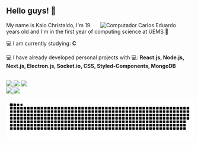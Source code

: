 

## Hello guys! 👋
 
 <img src="https://raw.githubusercontent.com/MicaelliMedeiros/micaellimedeiros/master/image/computer-illustration.png" min-width="250px" max-width="250px" width="250px" align="right" alt="Computador Carlos Eduardo">
 
  <p align="left" >
      My name is Kaio Christaldo, I'm 19 years old and I'm in the first year of computing science at UEMS 🚀
  </p>
  <p align="left" >
    💻 I am currently studying: <strong>C</strong>
  </p>
  <p align="left" >
      💻 I have already developed personal projects with 💻: <strong>React.js, Node.js, Next.js, Electron.js, Socket.io, CSS, Styled-Components, MongoDB</strong>
  </p>
<br/>

 
 <div>
 <a href="https://instagram.com/kaiochristaldo" target="_blank"><img src="https://img.shields.io/badge/-Instagram-%23151C26?style=for-the-badge&logo=instagram&logoColor=white" target="_blank">
 </a>
 <a href = "mailto:rgm45278@comp.uems.br"><img src="https://img.shields.io/badge/-Gmail-%23151C26?style=for-the-badge&logo=gmail&logoColor=white" target="_blank"></a>
 <a href = "https://codepen.io/kkaiochristaldo"><img src="https://img.shields.io/badge/-Codepen-%23151C26?style=for-the-badge&logo=Codepen&logoColor=white" target="_blank"></a>
<div>
  <a href="https://github.com/kkaiochristaldo">
  <img height="180em" src="https://github-readme-stats.vercel.app/api?username=kkaiochristaldo&show_icons=true&theme=dracula&include_all_commits=true&count_private=true"/>
  <img height="180em" src="https://github-readme-stats.vercel.app/api/top-langs/?username=kkaiochristaldo&layout=compact&langs_count=7&theme=dracula"/>
</div>

 ![Snake animation](https://github.com/kkaiochristaldo/kkaiochristaldo/blob/output/github-contribution-grid-snake.svg)
 
 

